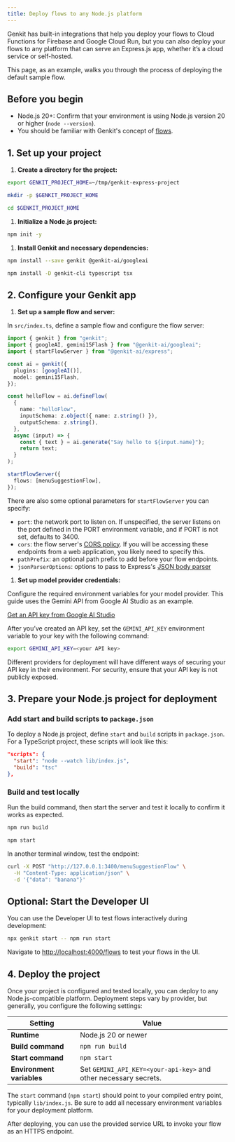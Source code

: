 ```yaml
---
title: Deploy flows to any Node.js platform
---
```


<!--
TODO: Add Next docs too. Maybe we need a web-hosting page that deploy-node
and cloud-run links to, which links to express, next, and maybe cloud functions
-->

Genkit has built-in integrations that help you deploy your flows to
Cloud Functions for Firebase and Google Cloud Run, but you can also deploy your
flows to any platform that can serve an Express.js app, whether it’s a cloud
service or self-hosted.

This page, as an example, walks you through the process of deploying the default
sample flow.

## Before you begin

- Node.js 20+: Confirm that your environment is using Node.js version 20 or
  higher (`node --version`).
- You should be familiar with Genkit's concept of [flows](flows).

## 1. Set up your project

1. **Create a directory for the project:**

```bash
export GENKIT_PROJECT_HOME=~/tmp/genkit-express-project

mkdir -p $GENKIT_PROJECT_HOME

cd $GENKIT_PROJECT_HOME
```

1. **Initialize a Node.js project:**

```bash
npm init -y
```

1. **Install Genkit and necessary dependencies:**

```bash
npm install --save genkit @genkit-ai/googleai

npm install -D genkit-cli typescript tsx
```

## 2. Configure your Genkit app

1. **Set up a sample flow and server:**

In `src/index.ts`, define a sample flow and configure the flow server:

```typescript
import { genkit } from "genkit";
import { googleAI, gemini15Flash } from "@genkit-ai/googleai";
import { startFlowServer } from "@genkit-ai/express";

const ai = genkit({
  plugins: [googleAI()],
  model: gemini15Flash,
});

const helloFlow = ai.defineFlow(
  {
    name: "helloFlow",
    inputSchema: z.object({ name: z.string() }),
    outputSchema: z.string(),
  },
  async (input) => {
    const { text } = ai.generate("Say hello to ${input.name}");
    return text;
  }
);

startFlowServer({
  flows: [menuSuggestionFlow],
});
```

There are also some optional parameters for `startFlowServer` you can specify:

- `port`: the network port to listen on. If unspecified, the server listens on
  the port defined in the PORT environment variable, and if PORT is not set,
  defaults to 3400.
- `cors`: the flow server's
  [CORS policy](https://www.npmjs.com/package/cors#configuration-options).
  If you will be accessing these endpoints from a web application, you likely
  need to specify this.
- `pathPrefix`: an optional path prefix to add before your flow endpoints.
- `jsonParserOptions`: options to pass to Express's
  [JSON body parser](https://www.npmjs.com/package/body-parser#bodyparserjsonoptions)

1. **Set up model provider credentials:**

Configure the required environment variables for your model provider. This guide
uses the Gemini API from Google AI Studio as an example.

[Get an API key from Google AI Studio](https://makersuite.google.com/app/apikey)

After you’ve created an API key, set the `GEMINI_API_KEY` environment
variable to your key with the following command:

```bash
export GEMINI_API_KEY=<your API key>
```

Different providers for deployment will have different ways of securing your
API key in their environment. For security, ensure that your API key is not
publicly exposed.

## 3. Prepare your Node.js project for deployment

### Add start and build scripts to `package.json`

To deploy a Node.js project, define `start` and `build` scripts in
`package.json`. For a TypeScript project, these scripts will look like this:

```json
"scripts": {
  "start": "node --watch lib/index.js",
  "build": "tsc"
},
```

### Build and test locally

Run the build command, then start the server and test it locally to confirm it
works as expected.

```bash
npm run build

npm start
```

In another terminal window, test the endpoint:

```bash
curl -X POST "http://127.0.0.1:3400/menuSuggestionFlow" \
  -H "Content-Type: application/json" \
  -d '{"data": "banana"}'
```

## Optional: Start the Developer UI

You can use the Developer UI to test flows interactively during development:

```bash
npx genkit start -- npm run start
```

Navigate to [http://localhost:4000/flows](http://localhost:4000/flows) to
test your flows in the UI.

## 4. Deploy the project

Once your project is configured and tested locally, you can deploy to
any Node.js-compatible platform. Deployment steps vary by provider, but
generally, you configure the following settings:

| Setting                   | Value                                                            |
| ------------------------- | ---------------------------------------------------------------- |
| **Runtime**               | Node.js 20 or newer                                              |
| **Build command**         | `npm run build`                                                  |
| **Start command**         | `npm start`                                                      |
| **Environment variables** | Set `GEMINI_API_KEY=<your-api-key>` and other necessary secrets. |

The `start` command (`npm start`) should point to your compiled entry point,
typically `lib/index.js`. Be sure to add all necessary environment variables
for your deployment platform.

After deploying, you can use the provided service URL to invoke your flow as
an HTTPS endpoint.
